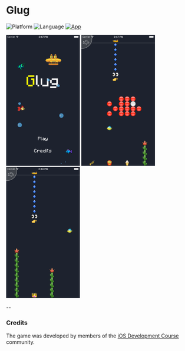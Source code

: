 # Glug 

![Platform](https://img.shields.io/badge/platform-iOS-lightgray.svg)
![Language](https://img.shields.io/badge/language-Swift%202.1-orange.svg)
[![App](https://img.shields.io/badge/app-Store-blue.svg)](https://appsto.re/i6YX62b)

<img src="https://raw.githubusercontent.com/glug-glug/glug/assets/images/screen 1.png" width="200px" />
<img src="https://raw.githubusercontent.com/glug-glug/glug/assets/images/screen 2.png" width="200px" />
<img src="https://raw.githubusercontent.com/glug-glug/glug/assets/images/screen 3.png" width="200px" />

--

### Credits
The game was developed by members of the [iOS Development Course](https://vk.com/iosdevcourse) community.


